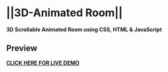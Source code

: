 # ||3D-Animated Room||
**3D Scrollable Animated Room using CSS, HTML & JavaScript**

## Preview
[**CLICK HERE FOR LIVE DEMO**](https://prachit082.github.io/3D-Room/)
